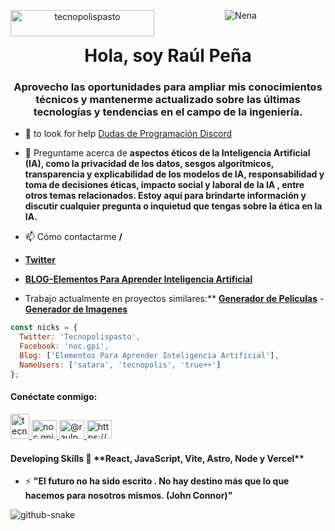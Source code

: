 <p align="center"> 
    <img src="https://lustrous-swan-6d9f4a.netlify.app/_ipx/w_256,q_75/%2Ftecno.png?url=%2Ftecno.png&w=256&q=75" width="230px" height="42px" alt="tecnopolispasto" align="left"/>
    <img src="https://user-images.githubusercontent.com/25549072/279245606-0866dcf2-c4e8-4069-ad2b-7fc1066942a9.png" alt="Nena" />
</p>
<h1 align="center">Hola, soy Raúl Peña</h1>
<h3 align="center">Aprovecho las oportunidades para ampliar mis conocimientos técnicos y mantenerme actualizado sobre las últimas tecnologías y tendencias en el campo de la ingeniería.</h3>

- 🤝 to look for help [Dudas de Programación Discord](https://discord.com/)

- 💬 Preguntame acerca de **aspectos éticos de la Inteligencia Artificial (IA), como la privacidad de los datos, sesgos algorítmicos, transparencia y explicabilidad de los modelos de IA, responsabilidad y toma de decisiones éticas, impacto social y laboral de la IA , entre otros temas relacionados. Estoy aquí para brindarte información y discutir cualquier pregunta o inquietud que tengas sobre la ética en la IA.**

- 📫 Cómo contactarme **/**
- **[Twitter](https://twitter.com/Tecnopolispasto)**
- **[BLOG-Elementos Para Aprender Inteligencia Artificial](https://inteligenciaartificialtec.club.hotmart.com/login)**
- Trabajo actualmente en proyectos similares:** **[Generador de Peliculas]()** - **[Generador de Imagenes]()**

```javascript
const nicks = {
  Twitter: 'Tecnopolispasto',
  Facebook: 'noc.gpi',
  Blog: ['Elementos Para Aprender Inteligencia Artificial'],
  NameUsers: ['satara', 'tecnopolis', 'true++']
};
```

<h4 align="left">Conéctate conmigo:</h4>
<p align="left">
  <a href="https://twitter.com/tecnopolispasto" target="_blank" rel="noreferrer">
    <img src="https://raw.githubusercontent.com/rahuldkjain/github-profile-readme-generator/master/src/images/icons/Social/twitter.svg" 
      alt="tecnopolispasto" width="30px" height="40px />
  </a>
  <a href="https://www.facebook.com/noc.gpi/" target="_blank" rel="noreferrer">
    <img src="https://raw.githubusercontent.com/rahuldkjain/github-profile-readme-generator/master/src/images/icons/Social/facebook.svg" 
      alt="noc.gpi" height="30" width="40" />
  </a>
  <a href="https://www.youtube.com/@raulpena6420" target="_blank" rel="noreferrer">
    <img src="https://yt3.ggpht.com/ytc/AGIKgqOGb9UMMxN1pWUlGRA1L4Dh8Npzt9J-rVPskPosDA=s176-c-k-c0x00ffffff-no-rj" 
      alt="@raulpena6420" height="30" width="40" />
  </a> 
  <a href="https://discord.gg/https://discord.gg/r8n8udRM" target="_blank" rel="noreferrer">
    <img src="https://raw.githubusercontent.com/rahuldkjain/github-profile-readme-generator/master/src/images/icons/Social/discord.svg" 
      alt="https://discord.gg/r8n8udRM" height="30" width="40" />
  </a> 
</p>

<h4 align="left">Developing Skills 🌱 **React, JavaScript, Vite, Astro, Node y Vercel**</h4>

- ⚡ **"El futuro no ha sido escrito . No hay destino más que lo que hacemos para nosotros mismos. (John Connor)"**

<picture>
  <source media="(prefers-color-scheme: dark)" srcset="https://github.com/satara2358/satara2358/blob/output/github-contribution-grid-snake-dark.svg" />
  <source media="(prefers-color-scheme: light)" srcset="https://github.com/satara2358/satara2358/blob/output/github-contribution-grid-snake.svg" />
  <img alt="github-snake" src="github-snake.svg" />
</picture>
